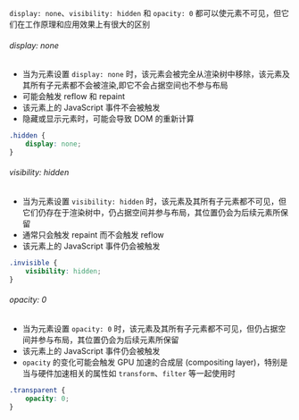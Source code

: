 `display: none`、`visibility: hidden` 和 `opacity: 0` 都可以使元素不可见，但它们在工作原理和应用效果上有很大的区别

###### display: none

- 当为元素设置 `display: none` 时，该元素会被完全从渲染树中移除，该元素及其所有子元素都不会被渲染,即它不会占据空间也不参与布局
- 可能会触发 reflow 和 repaint
- 该元素上的 JavaScript 事件不会被触发
- 隐藏或显示元素时，可能会导致 DOM 的重新计算

```CSS
.hidden {
    display: none;
}
```

###### visibility: hidden

- 当为元素设置 `visibility: hidden` 时，该元素及其所有子元素都不可见，但它们仍存在于渲染树中，仍占据空间并参与布局，其位置仍会为后续元素所保留
- 通常只会触发 repaint 而不会触发 reflow
- 该元素上的 JavaScript 事件仍会被触发

```CSS
.invisible {
    visibility: hidden;
}
```

###### opacity: 0

- 当为元素设置 `opacity: 0` 时，该元素及其所有子元素都不可见，但仍占据空间并参与布局，其位置仍会为后续元素所保留
- 该元素上的 JavaScript 事件仍会被触发
- `opacity` 的变化可能会触发 GPU 加速的合成层 (compositing layer)，特别是当与硬件加速相关的属性如 `transform`、`filter` 等一起使用时

```CSS
.transparent {
    opacity: 0;
}
```

